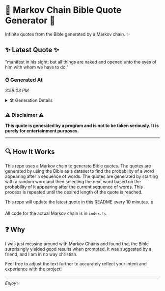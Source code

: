 # 📖 Markov Chain Bible Quote Generator 📖

Infinite quotes from the Bible generated by a Markov chain. ✨

## ✨ Latest Quote ✨
"manifest in his sight: but all things are naked and opened unto the eyes of him with whom we have to do."

### ⏰ Generated At
*3:59:03 PM*

<details>
    <summary>🛠️ Generation Details</summary>
    <p>
        <strong>🌱 Seed:</strong> manifest<br>
        <strong>🔄 Iterations:</strong> 21<br>
        <strong>📜 Context History:</strong><br>[ manifest ]: in<br>[ manifest, in ]: his<br>[ manifest, in, his ]: sight:<br>[ manifest, in, his, sight: ]: but<br>[ manifest, in, his, sight:, but ]: all<br>[ manifest, in, his, sight:, but, all ]: things<br>[ in, his, sight:, but, all, things ]: are<br>[ his, sight:, but, all, things, are ]: naked<br>[ sight:, but, all, things, are, naked ]: and<br>[ but, all, things, are, naked, and ]: opened<br>[ all, things, are, naked, and, opened ]: unto<br>[ things, are, naked, and, opened, unto ]: the<br>[ are, naked, and, opened, unto, the ]: eyes<br>[ naked, and, opened, unto, the, eyes ]: of<br>[ and, opened, unto, the, eyes, of ]: him<br>[ opened, unto, the, eyes, of, him ]: with<br>[ unto, the, eyes, of, him, with ]: whom<br>[ the, eyes, of, him, with, whom ]: we<br>[ eyes, of, him, with, whom, we ]: have<br>[ of, him, with, whom, we, have ]: to<br>[ him, with, whom, we, have, to ]: do.<br>
    </p>
</details>

### ⚠️ Disclaimer ⚠️
**This quote is generated by a program and is not to be taken seriously. It is purely for entertainment purposes.**

---

## 🔍 How It Works

This repo uses a Markov chain to generate Bible quotes. The quotes are generated by using the Bible as a dataset to find the probability of a word appearing after a sequence of words. The quotes are generated by starting with a random word and then selecting the next word based on the probability of it appearing after the current sequence of words. This process is repeated until the desired length of the quote is reached.

This repo will update the latest quote in this README every 10 minutes. ⏳

All code for the actual Markov chain is in `index.ts`.

## ❓ Why

I was just messing around with Markov Chains and found that the Bible surprisingly yielded good results when prompted. 
It was suggested by a friend, and I am in no way christian.

Feel free to adjust the text further to accurately reflect your intent and experience with the project!

---

*Enjoy*✨
